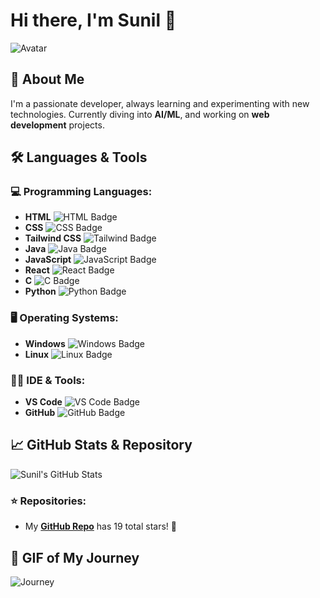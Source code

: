 # Hi there, I'm Sunil 👋

![Avatar](https://avatars.dicebear.com/api/human/12345.svg)

## 🚀 About Me

I'm a passionate developer, always learning and experimenting with new technologies. Currently diving into **AI/ML**, and working on **web development** projects.

## 🛠️ Languages & Tools

### 💻 Programming Languages:
- **HTML** ![HTML Badge](https://img.shields.io/badge/-HTML-E34F26?style=for-the-badge&logo=html5&logoColor=white)
- **CSS** ![CSS Badge](https://img.shields.io/badge/-CSS-1572B6?style=for-the-badge&logo=css3&logoColor=white)
- **Tailwind CSS** ![Tailwind Badge](https://img.shields.io/badge/-Tailwind%20CSS-06B6D4?style=for-the-badge&logo=tailwindcss&logoColor=white)
- **Java** ![Java Badge](https://img.shields.io/badge/-Java-007396?style=for-the-badge&logo=java&logoColor=white)
- **JavaScript** ![JavaScript Badge](https://img.shields.io/badge/-JavaScript-F7DF1E?style=for-the-badge&logo=javascript&logoColor=black)
- **React** ![React Badge](https://img.shields.io/badge/-React-61DAFB?style=for-the-badge&logo=react&logoColor=black)
- **C** ![C Badge](https://img.shields.io/badge/-C-A8B9CC?style=for-the-badge&logo=c&logoColor=black)
- **Python** ![Python Badge](https://img.shields.io/badge/-Python-3776AB?style=for-the-badge&logo=python&logoColor=white)

### 🖥️ Operating Systems:
- **Windows** ![Windows Badge](https://img.shields.io/badge/-Windows-0078D6?style=for-the-badge&logo=windows&logoColor=white)
- **Linux** ![Linux Badge](https://img.shields.io/badge/-Linux-FCC624?style=for-the-badge&logo=linux&logoColor=black)

### 🧑‍💻 IDE & Tools:
- **VS Code** ![VS Code Badge](https://img.shields.io/badge/-VS%20Code-007ACC?style=for-the-badge&logo=visualstudiocode&logoColor=white)
- **GitHub** ![GitHub Badge](https://img.shields.io/badge/-GitHub-181717?style=for-the-badge&logo=github&logoColor=white)

## 📈 GitHub Stats & Repository

![Sunil's GitHub Stats](https://github-readme-stats.vercel.app/api?username=EDITH96929&show_icons=true&theme=radical&count_private=true&hide_title=true)

### ⭐️ Repositories:
- My **[GitHub Repo](https://github.com/EDITH96929)** has 19 total stars! 🌟

## 🎯 GIF of My Journey
![Journey](https://media.giphy.com/media/xUPGcE8sGj1cAznfdi/giphy.gif)
